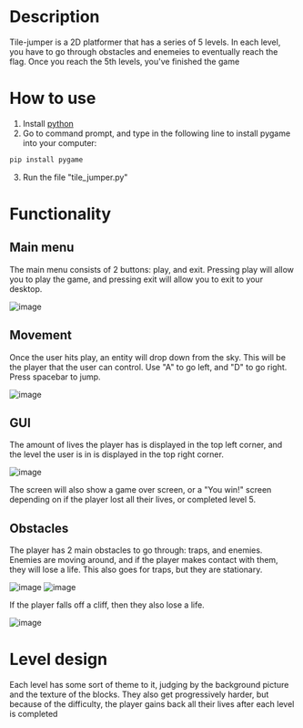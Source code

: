 # Description
Tile-jumper is a 2D platformer that has a series of 5 levels. In each level, you have to go through obstacles and enemeies to eventually reach the flag. Once you reach the 5th levels, you've finished the game

# How to use
1. Install [python](https://www.python.org/)
2. Go to command prompt, and type in the following line to install pygame into your computer:
```bash
pip install pygame
```
3. Run the file "tile_jumper.py"

# Functionality
## Main menu
The main menu consists of 2 buttons: play, and exit. Pressing play will allow you to play the game, and pressing exit will allow you to exit to your desktop.

![image](https://user-images.githubusercontent.com/77501024/211980205-5f832ca3-d06a-46d4-b667-0f1a9d2b8e5a.png)

## Movement
Once the user hits play, an entity will drop down from the sky. This will be the player that the user can control. Use "A" to go left, and "D" to go right. Press spacebar to jump.

![image](https://user-images.githubusercontent.com/77501024/211980746-1958af02-46b7-492a-b2f1-5621b5c28cb5.png)

## GUI
The amount of lives the player has is displayed in the top left corner, and the level the user is in is displayed in the top right corner.

![image](https://user-images.githubusercontent.com/77501024/211981152-0a74c9b0-8788-498d-b525-459ab14d59fa.png)

The screen will also show a game over screen, or a "You win!" screen depending on if the player lost all their lives, or completed level 5.

## Obstacles
The player has 2 main obstacles to go through: traps, and enemies. Enemies are moving around, and if the player makes contact with them, they will lose a life. This also goes for traps, but they are stationary.

![image](https://user-images.githubusercontent.com/77501024/211981382-1416d779-a1ae-41f0-9971-2beebb427432.png)
![image](https://user-images.githubusercontent.com/77501024/211981436-dbdde775-e086-4ab1-84c2-5257fa21f595.png)

If the player falls off a cliff, then they also lose a life.

![image](https://user-images.githubusercontent.com/77501024/211981538-8b9199c5-ff11-47ec-8482-b3ea9625072e.png)

# Level design
Each level has some sort of theme to it, judging by the background picture and the texture of the blocks. They also get progressively harder, but because of the difficulty, the player gains back all their lives after each level is completed

